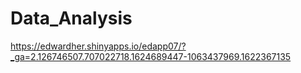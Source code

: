 # Data_Analysis

https://edwardher.shinyapps.io/edapp07/?_ga=2.126746507.707022718.1624689447-1063437969.1622367135

